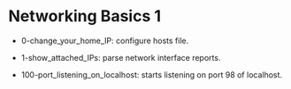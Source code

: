 # Networking Basics 1

* 0-change_your_home_IP: configure hosts file.

* 1-show_attached_IPs: parse network interface reports.

* 100-port_listening_on_localhost: starts listening on port 98 of localhost.
